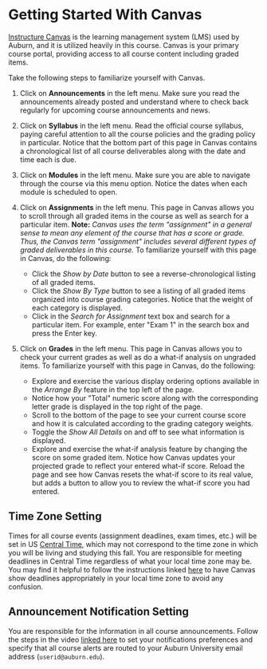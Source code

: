# Getting Started With Canvas

[Instructure Canvas](https://www.instructure.com/canvas/higher-education) is
the learning management system (LMS) used by Auburn, and it is utilized
heavily in this course. Canvas is your primary course portal, providing access
to all course content including graded items.

Take the following steps to familiarize yourself with Canvas.

1. Click on **Announcements** in the left menu. Make sure you read the announcements already posted and understand where to check back regularly for upcoming course announcements and news.

1. Click on **Syllabus** in the left menu. Read the official course syllabus, paying careful attention to all the course policies and the grading policy in particular. Notice that the bottom part of this page in Canvas contains a chronological list of all course deliverables along with the date and time each is due.

1. Click on **Modules** in the left menu. Make sure you are able to navigate through the course via this menu option. Notice the dates when each module is scheduled to open.

1. Click on **Assignments** in the left menu. This page in Canvas allows you to scroll through all graded items in the course as well as search for a particular item. **Note:** *Canvas uses the term "assignment" in a general sense to mean any element of the course that has a score or grade. Thus, the Canvas term "assignment" includes several different types of graded deliverables in this course.* To familiarize yourself with this page in Canvas, do the following:

	- Click the *Show by Date* button to see a reverse-chronological listing of all graded items.
	- Click the *Show By Type* button to see a listing of all graded items organized into course grading categories. Notice that the weight of each category is displayed.
	- Click in the *Search for Assignment* text box and search for a particular item. For example, enter "Exam 1" in the search box and press the Enter key.

1. Click on **Grades** in the left menu. This page in Canvas allows you to check your current grades as well as do a what-if analysis on ungraded items. To familiarize yourself with this page in Canvas, do the following:

	- Explore and exercise the various display ordering options available in the *Arrange By* feature in the top left of the page.
	- Notice how your "Total" numeric score along with the corresponding letter grade is displayed in the top right of the page.
	- Scroll to the bottom of the page to see your current course score and how it is calculated according to the grading category weights.
	- Toggle the *Show All Details* on and off to see what information is displayed.
	- Explore and exercise the what-if analysis feature by changing the score on some graded item. Notice how Canvas updates your projected grade to reflect your entered what-if score. Reload the page and see how Canvas resets the what-if score to its real value, but adds a button to allow you to review the what-if score you had entered.


## Time Zone Setting

Times for all course events (assignment deadlines, exam times, etc.) will be
set in US [Central Time](https://www.timeanddate.com/time/zones/ct), which may
not correspond to the time zone in which you will be living and studying this
fall. You are responsible for meeting deadlines in Central Time regardless of
what your local time zone may be. You may find it helpful to follow the
instructions linked
[here](https://community.canvaslms.com/t5/Student-Guide/How-do-I-set-a-time-zone-in-my-user-account-as-a-student/ta-p/414)
to have Canvas show deadlines appropriately in your local time zone to avoid
any confusion.


## Announcement Notification Setting

You are responsible for the information in all course announcements. Follow
the steps in the video
[linked here](https://community.canvaslms.com/videos/1072) to set your notifications
preferences and specify that all course alerts are routed to your Auburn
University email address (`userid@auburn.edu`). 


